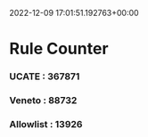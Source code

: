 2022-12-09 17:01:51.192763+00:00
# Rule Counter 
 ### UCATE : 367871

 ### Veneto : 88732

 ### Allowlist : 13926